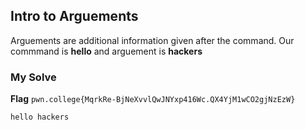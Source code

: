 ## Intro to Arguements
Arguements are additional information given after the command. Our commmand is **hello** and arguement is **hackers**

### My Solve
**Flag** `pwn.college{MqrkRe-BjNeXvvlQwJNYxp416Wc.QX4YjM1wCO2gjNzEzW}`

```
hello hackers
```
